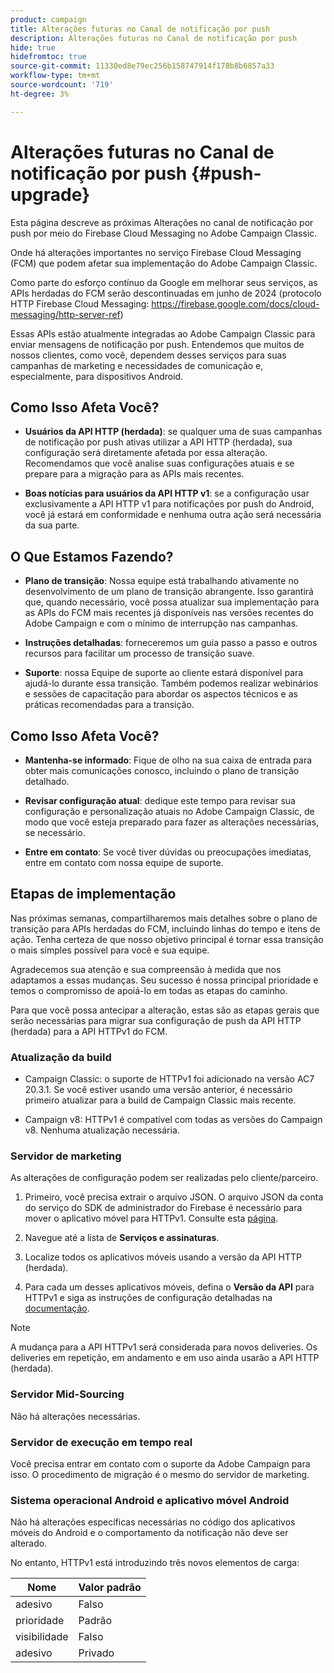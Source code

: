 ```yaml
---
product: campaign
title: Alterações futuras no Canal de notificação por push
description: Alterações futuras no Canal de notificação por push
hide: true
hidefromtoc: true
source-git-commit: 11330ed8e79ec256b158747914f178b8b6857a33
workflow-type: tm+mt
source-wordcount: '719'
ht-degree: 3%

---
```


# Alterações futuras no Canal de notificação por push {#push-upgrade}

Esta página descreve as próximas Alterações no canal de notificação por push por meio do Firebase Cloud Messaging no Adobe Campaign Classic.

Onde há alterações importantes no serviço Firebase Cloud Messaging (FCM) que podem afetar sua implementação do Adobe Campaign Classic.

Como parte do esforço contínuo da Google em melhorar seus serviços, as APIs herdadas do FCM serão descontinuadas em junho de 2024 (protocolo HTTP Firebase Cloud Messaging: https://firebase.google.com/docs/cloud-messaging/http-server-ref)

Essas APIs estão atualmente integradas ao Adobe Campaign Classic para enviar mensagens de notificação por push. Entendemos que muitos de nossos clientes, como você, dependem desses serviços para suas campanhas de marketing e necessidades de comunicação e, especialmente, para dispositivos Android.

## Como Isso Afeta Você?

* **Usuários da API HTTP (herdada)**: se qualquer uma de suas campanhas de notificação por push ativas utilizar a API HTTP (herdada), sua configuração será diretamente afetada por essa alteração. Recomendamos que você analise suas configurações atuais e se prepare para a migração para as APIs mais recentes.

* **Boas notícias para usuários da API HTTP v1**: se a configuração usar exclusivamente a API HTTP v1 para notificações por push do Android, você já estará em conformidade e nenhuma outra ação será necessária da sua parte.

## O Que Estamos Fazendo?

* **Plano de transição**: Nossa equipe está trabalhando ativamente no desenvolvimento de um plano de transição abrangente. Isso garantirá que, quando necessário, você possa atualizar sua implementação para as APIs do FCM mais recentes já disponíveis nas versões recentes do Adobe Campaign e com o mínimo de interrupção nas campanhas.

* **Instruções detalhadas**: forneceremos um guia passo a passo e outros recursos para facilitar um processo de transição suave.

* **Suporte**: nossa Equipe de suporte ao cliente estará disponível para ajudá-lo durante essa transição. Também podemos realizar webinários e sessões de capacitação para abordar os aspectos técnicos e as práticas recomendadas para a transição.

## Como Isso Afeta Você?

* **Mantenha-se informado**: Fique de olho na sua caixa de entrada para obter mais comunicações conosco, incluindo o plano de transição detalhado.

* **Revisar configuração atual**: dedique este tempo para revisar sua configuração e personalização atuais no Adobe Campaign Classic, de modo que você esteja preparado para fazer as alterações necessárias, se necessário.

* **Entre em contato**: Se você tiver dúvidas ou preocupações imediatas, entre em contato com nossa equipe de suporte.

## Etapas de implementação

Nas próximas semanas, compartilharemos mais detalhes sobre o plano de transição para APIs herdadas do FCM, incluindo linhas do tempo e itens de ação. Tenha certeza de que nosso objetivo principal é tornar essa transição o mais simples possível para você e sua equipe.

Agradecemos sua atenção e sua compreensão à medida que nos adaptamos a essas mudanças. Seu sucesso é nossa principal prioridade e temos o compromisso de apoiá-lo em todas as etapas do caminho.

Para que você possa antecipar a alteração, estas são as etapas gerais que serão necessárias para migrar sua configuração de push da API HTTP (herdada) para a API HTTPv1 do FCM.

### Atualização da build

* Campaign Classic: o suporte de HTTPv1 foi adicionado na versão AC7 20.3.1. Se você estiver usando uma versão anterior, é necessário primeiro atualizar para a build de Campaign Classic mais recente.

* Campaign v8: HTTPv1 é compatível com todas as versões do Campaign v8. Nenhuma atualização necessária.

### Servidor de marketing

As alterações de configuração podem ser realizadas pelo cliente/parceiro.

1. Primeiro, você precisa extrair o arquivo JSON. O arquivo JSON da conta do serviço do SDK de administrador do Firebase é necessário para mover o aplicativo móvel para HTTPv1. Consulte esta [página](https://firebase.google.com/docs/admin/setup#initialize-sdk).

1. Navegue até a lista de **Serviços e assinaturas**.

1. Localize todos os aplicativos móveis usando a versão da API HTTP (herdada).

1. Para cada um desses aplicativos móveis, defina o **Versão da API** para HTTPv1 e siga as instruções de configuração detalhadas na [documentação](https://experienceleague.adobe.com/docs/campaign-classic/using/sending-messages/sending-push-notifications/configure-the-mobile-app/configuring-the-mobile-application-android.html).

>[!NOTE]
>
>A mudança para a API HTTPv1 será considerada para novos deliveries. Os deliveries em repetição, em andamento e em uso ainda usarão a API HTTP (herdada).

### Servidor Mid-Sourcing

Não há alterações necessárias.

### Servidor de execução em tempo real

Você precisa entrar em contato com o suporte da Adobe Campaign para isso. O procedimento de migração é o mesmo do servidor de marketing.

### Sistema operacional Android e aplicativo móvel Android

Não há alterações específicas necessárias no código dos aplicativos móveis do Android e o comportamento da notificação não deve ser alterado.

No entanto, HTTPv1 está introduzindo três novos elementos de carga:

| Nome | Valor padrão |
|---|---|
| adesivo | Falso |
| prioridade | Padrão |
| visibilidade | Falso |
| adesivo | Privado |
